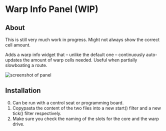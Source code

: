 # Warp Info Panel (WIP)

## About

This is still very much work in progress. Might not always show the correct cell amount.

Adds a warp info widget that – unlike the default one – continuously auto-updates the amount of warp cells needed. Useful when partially slowboating a route.

![screenshot of panel](https://slow.re/dual/imgs/warpinfo.jpg)

## Installation

0) Can be run with a control seat or programming board.
1) Copypasta the content of the two files into a new start() filter and a new tick() filter respectively.
2) Make sure you check the naming of the slots for the core and the warp drive.
